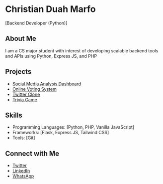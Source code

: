 # Christian Duah Marfo

[Backend Developer (Python)]

## About Me

I am a CS major student with interest of developing scalable backend tools and APIs using Python, Express JS, and PHP

## Projects
- [Social Media Analysis Dashboard](https://github.com/Chris-code240/Dashboard)
- [Online Voting System](https://github.com/Chris-code240/online_voting_system)
- [Twitter Clone](https://github.com/Chris-code240/twitter_clone)
- [Trivia Game](https://github.com/Chris-code240/myTrivia)

## Skills


- Programming Languages: [Python, PHP, Vanilla JavaScript]
- Frameworks: [Flask, Express JS, Tailwind CSS]
- Tools: [Git]


## Connect with Me
- [Twitter](https://twitter.com/Real_MarfoChris)
- [LinkedIn](https://linkedin.com/in/christian-duah)
- [WhatsApp](https://wa.me/233553040899)


